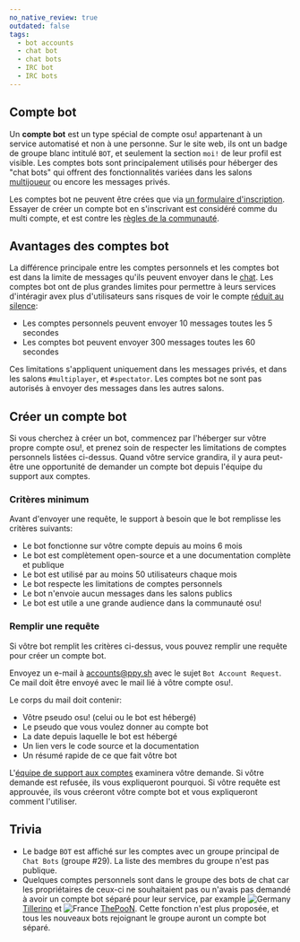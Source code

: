 ```yaml
---
no_native_review: true
outdated: false
tags:
  - bot accounts
  - chat bot
  - chat bots
  - IRC bot
  - IRC bots
---
```


## Compte bot  

Un **compte bot** est un type spécial de compte osu! appartenant à un service automatisé et non à une personne. Sur le site web, ils ont un badge de groupe blanc intitulé `BOT`, et seulement la section `moi!` de leur profil est visible. Les comptes bots sont principalement utilisés pour héberger des "chat bots" qui offrent des fonctionnalités variées dans les salons [multijoueur](/wiki/fr/Multi) ou encore les messages privés.

Les comptes bot ne peuvent être crées que via [un formulaire d'inscription](#créer-un-compte-bot). Essayer de créer un compte bot en s'inscrivant est considéré comme du multi compte, et est contre les [règles de la communauté](/wiki/fr/Rules#règles-de-communauté).

## Avantages des comptes bot  

La différence principale entre les comptes personnels et les comptes bot est dans la limite de messages qu'ils peuvent envoyer dans le [chat](/wiki/fr/Chat_Console). Les comptes bot ont de plus grandes limites pour permettre à leurs services d'intéragir avex plus d'utilisateurs sans risques de voir le compte [réduit au silence](/wiki/fr/Glossary#silence):

- Les comptes personnels peuvent envoyer 10 messages toutes les 5 secondes
- Les comptes bot peuvent envoyer 300 messages toutes les 60 secondes

Ces limitations s'appliquent uniquement dans les messages privés, et dans les salons `#multiplayer`, et `#spectator`. Les comptes bot ne sont pas autorisés à envoyer des messages dans les autres salons.

## Créer un compte bot

Si vous cherchez à créer un bot, commencez par l'héberger sur vôtre propre compte osu!, et prenez soin de respecter les limitations de comptes personnels listées ci-dessus. Quand vôtre service grandira, il y aura peut-être une opportunité de demander un compte bot depuis l'équipe du support aux comptes.

### Critères minimum

Avant d'envoyer une requête, le support à besoin que le bot remplisse les critères suivants:

- Le bot fonctionne sur vôtre compte depuis au moins 6 mois
- Le bot est complètement open-source et a une documentation complète et publique
- Le bot est utilisé par au moins 50 utilisateurs chaque mois
- Le bot respecte les limitations de comptes personnels
- Le bot n'envoie aucun messages dans les salons publics
- Le bot est utile a une grande audience dans la communauté osu!

### Remplir une requête

Si vôtre bot remplit les critères ci-dessus, vous pouvez remplir une requête pour créer un compte bot.

Envoyez un e-mail à [accounts@ppy.sh](mailto:accounts@ppy.sh) avec le sujet `Bot Account Request`. Ce mail doit être envoyé avec le mail lié à vôtre compte osu!.

Le corps du mail doit contenir:

- Vôtre pseudo osu! (celui ou le bot est hébergé)
- Le pseudo que vous voulez donner au compte bot
- La date depuis laquelle le bot est hébergé
- Un lien vers le code source et la documentation
- Un résumé rapide de ce que fait vôtre bot

L'[équipe de support aux comptes](/wiki/People/The_Team/Account_support_team) examinera vôtre demande. Si vôtre demande est refusée, ils vous expliqueront pourquoi. Si vôtre requête est approuvée, ils vous créeront vôtre compte bot et vous expliqueront comment l'utiliser.

<!-- TODO: history section would be nice, talking about LogBot, BanchoBot, the phpbb crawler accounts, the first user-run bots, Quality Assurance Team, osu!team, ... -->

## Trivia

- Le badge `BOT` est affiché sur les comptes avec un groupe principal de `Chat Bots` (groupe #29). La liste des membres du groupe n'est pas publique.
- Quelques comptes personnels sont dans le groupe des bots de chat car les propriétaires de ceux-ci ne souhaitaient pas ou n'avais pas demandé à avoir un compte bot séparé pour leur service, par example ![][flag_DE] [Tillerino](https://osu.ppy.sh/users/2070907) et ![][flag_FR] [ThePooN](https://osu.ppy.sh/users/718454). Cette fonction n'est plus proposée, et tous les nouveaux bots rejoignant le groupe auront un compte bot séparé.

[flag_DE]: /wiki/shared/flag/DE.gif "Germany"
[flag_FR]: /wiki/shared/flag/FR.gif "France"
